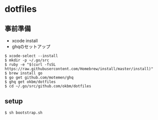 # dotfiles

## 事前準備
- xcode install
- ghqのセットアップ

```
$ xcode-select --install
$ mkdir -p ~/.go/src
$ ruby -e "$(curl -fsSL https://raw.githubusercontent.com/Homebrew/install/master/install)"
$ brew install go
$ go get github.com/motemen/ghq
$ ghq get okbm/dotfiles
$ cd ~/.go/src/github.com/okbm/dotfiles
```

## setup

```
$ sh bootstrap.sh
```

